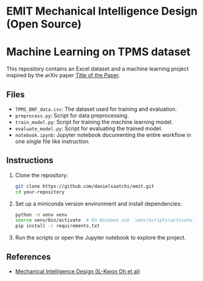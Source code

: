 # EMIT Mechanical Intelligence Design (Open Source)
# Machine Learning on TPMS dataset

This repository contains an Excel dataset and a machine learning project inspired by the arXiv paper [Title of the Paper](https://arxiv.org/abs/xxxx.xxxxx).

## Files
- `TPMS_BNF_data.csv`: The dataset used for training and evaluation.
- `preprocess.py`: Script for data preprocessing.
- `train_model.py`: Script for training the machine learning model.
- `evaluate_model.py`: Script for evaluating the trained model.
- `notebook.ipynb`: Jupyter notebook documenting the entire workflow in one single file like instruction. 

## Instructions
1. Clone the repository:
    ```bash
    git clone https://github.com/danielsaatchi/emit.git
    cd your-repository
    ```
2. Set up a miniconda version environment and install dependencies:
    ```bash
    python -m venv venv
    source venv/bin/activate  # On Windows use `venv\Scripts\activate`
    pip install -r requirements.txt
    ```
3. Run the scripts or open the Jupyter notebook to explore the project.

## References
- [Mechanical Intelligence Design (IL-Kwon Oh et al)](https://arxiv.org/abs/1506.02640)
